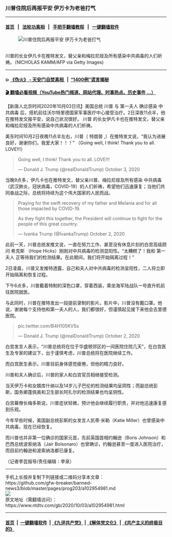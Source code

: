 ### 川普住院后再报平安 伊万卡为老爸打气
------------------------

#### [首页](https://github.com/gfw-breaker/banned-news3/blob/master/README.md) &nbsp;&nbsp;|&nbsp;&nbsp; [法轮功真相](https://github.com/begood0513/basic/blob/master/README.md)  &nbsp;&nbsp;|&nbsp;&nbsp; [手把手翻墙教程](https://github.com/gfw-breaker/guides/wiki)  &nbsp;&nbsp;|&nbsp;&nbsp; [一键翻墙软件](https://github.com/gfw-breaker/nogfw/blob/master/README.md)  



<div><div class="featured_image">
 <figure>
  <img alt="川普住院后再报平安 伊万卡为老爸打气" src="https://i.ntdtv.com/assets/uploads/2020/10/GettyImages-1227911994-800x450.jpg"/>
 </figure><br/>
 <span class="caption">
  川普的长女伊凡卡在推特发文，替父亲和梅拉尼娅及所有感染中共病毒的人们祈祷。（NICHOLAS KAMM/AFP via Getty Images)
 </span>
</div>
</div><hr/>

#### 💥 [《伪火》 - 天安门自焚真相 ](http://158.247.195.190:10000/videos/blog/weihuo.html)&nbsp; |&nbsp; [“1400例”谎言揭秘  ](http://158.247.195.190:10000/videos/blog/jiexi1400.html)

#### [ 🎬  翻墙必看视频（YouTube热门频道、网站代理、时事热点、历史事件 ...）](https://github.com/gfw-breaker/links/blob/master/banned.md)

<div><div class="post_content" itemprop="articleBody">
 <p>
  【新唐人北京时间2020年10月03日讯】美国总统
  <ok href="https://www.ntdtv.com/gb/川普.htm">
   川普
  </ok>
  与
  <ok href="https://www.ntdtv.com/gb/第一夫人.htm">
   第一夫人
  </ok>
  确诊感染
  <ok href="https://www.ntdtv.com/gb/中共病毒.htm">
   中共病毒
  </ok>
  后，搭机前往沃尔特里德国家军事医疗中心接受治疗。2日深夜11点半，他在推特发文报平安，说自己状况很好。
  <ok href="https://www.ntdtv.com/gb/川普.htm">
   川普
  </ok>
  的长女伊凡卡也在推特发文，替父亲和梅拉尼娅及所有感染中共病毒的人们祈祷。
 </p>
 <p>
  美东时间10月2日夜晚11点半左右，川普（
  <ok href="https://www.ntdtv.com/gb/特朗普.htm">
   特朗普
  </ok>
  ,）在推特发文说，“我认为进展良好，谢谢你们，我爱大家！！！” （Going welI, I think! Thank you to all. LOVE!!!）
 </p>
 <blockquote class="twitter-tweet" data-dnt="true" data-width="500">
  <p dir="ltr" lang="en">
   Going welI, I think! Thank you to all. LOVE!!!
  </p>
  <p>
   — Donald J. Trump (@realDonaldTrump)
   <ok href="https://twitter.com/realDonaldTrump/status/1312233807991496704?ref_src=twsrc%5Etfw">
    October 3, 2020
   </ok>
  </p>
 </blockquote>
 <p>
  <script async="" charset="utf-8" src="https://platform.twitter.com/widgets.js">
  </script>
 </p>
 <p>
  <p>
   当晚9点多，伊凡卡也在推特发文，替父亲川普、梅拉尼娅及所有感染
   <ok href="https://www.ntdtv.com/gb/中共病毒.htm">
    中共病毒
   </ok>
   （武汉肺炎，冠状病毒，COVID-19）的人们祈祷，希望他们迅速康复；当他们共同奋战之际，总统将持续为这个伟大国家的人民而战。
  </p>
  <blockquote class="twitter-tweet" data-dnt="true" data-width="500">
   <p dir="ltr" lang="en">
    Praying for the swift recovery of my father and Melania and for all those impacted by COVID-19.
   </p>
   <p>
    As they fight this together, the President will continue to fight for the people of this great country.
   </p>
   <p>
    — Ivanka Trump (@IvankaTrump)
    <ok href="https://twitter.com/IvankaTrump/status/1312015239777579008?ref_src=twsrc%5Etfw">
     October 2, 2020
    </ok>
   </p>
  </blockquote>
  <p>
   <script async="" charset="utf-8" src="https://platform.twitter.com/widgets.js">
   </script>
  </p>
  <p>
   <p>
    此前一天，川普总统发推文说，一直在努力工作、甚至没有休息片刻的白宫高级顾问
    <ok href="https://www.ntdtv.com/gb/希克斯.htm">
     希克斯
    </ok>
    （Hope Hicks）刚刚对中共病毒的检测显阳性。“太糟糕了！我和
    <ok href="https://www.ntdtv.com/gb/第一夫人.htm">
     第一夫人
    </ok>
    正等待我们的检测结果。在此期间，我们将开始隔离过程！”
   </p>
   <p>
    2日凌晨，川普又发推特透露，自己和夫人对中共病毒的检测呈阳性，二人将立即开始隔离和恢复过程。
   </p>
   <p>
    下午6点多，川普戴着特制的深色口罩，穿着西装，乘坐海军陆战队一号直升机前往医院就医。
   </p>
   <p>
    与此同时，川普在推特发出一段提前录制的影片。影片中，川普没有戴口罩。他说，谢谢每个支持他和第一夫人的人，我们都很好，但谨慎起见接下来他会去里德医院。
   </p>
   <blockquote class="twitter-tweet" data-dnt="true" data-width="500">
    <p dir="ltr" lang="und">
     <ok href="https://t.co/B4H105KVSs">
      pic.twitter.com/B4H105KVSs
     </ok>
    </p>
    <p>
     — Donald J. Trump (@realDonaldTrump)
     <ok href="https://twitter.com/realDonaldTrump/status/1312158400352972800?ref_src=twsrc%5Etfw">
      October 2, 2020
     </ok>
    </p>
   </blockquote>
   <p>
    <script async="" charset="utf-8" src="https://platform.twitter.com/widgets.js">
    </script>
   </p>
   <p>
    <p>
     白宫发言人表示，“川普总统将在位于华盛顿郊区的一间医院住院几天”，在白宫医生及专家的建议下，出于谨慎考虑，川普总统将在医院继续工作。
    </p>
    <p>
     而白宫医生表示，川普目前身体感觉疲倦，但他的精力良好。
    </p>
    <p>
     川普和夫人确诊后，川普的家人和白宫官员相继接受检测。
    </p>
    <p>
     当天伊万卡和女婿库什纳以及14岁儿子巴伦的检测结果均呈阴性；而副总统彭斯，国务卿蓬佩奥和卫生部长阿扎尔的检测结果也均呈阴性。
    </p>
    <p>
     白宫幕僚长梅多斯说，川普症状轻微，预计他会继续履行职责，并对他迅速康复感到乐观。
    </p>
    <p>
     今年早些时候，美国副总统彭斯的女发言人凯蒂‧米勒（Katie Miller）也曾感染中共病毒，现在已经恢复。
    </p>
    <p>
     而川普也并非第一位确诊的国家元首，先前英国首相约翰逊（Boris Johnson）和巴西总统波索纳洛（Jair Bolsonaro）也曾确诊，约翰逊甚至一度进入医院治疗，而目前约翰逊和波索纳洛都已康复。
    </p>
    <p>
     （记者李芸报导/责任编辑：李泉）
    </p>
    <div class="single_ad">
    </div>
   </p>
  </p>
 </p>
</div>
</div>
<hr/>
手机上长按并复制下列链接或二维码分享本文章：<br/>
https://github.com/gfw-breaker/banned-news3/blob/master/pages/prog203/a102954981.md <br/>
<a href='https://github.com/gfw-breaker/banned-news3/blob/master/pages/prog203/a102954981.md'><img src='https://github.com/gfw-breaker/banned-news3/blob/master/pages/prog203/a102954981.md.png'/></a> <br/>
原文地址（需翻墙访问）：https://www.ntdtv.com/gb/2020/10/03/a102954981.html


------------------------
#### [首页](https://github.com/gfw-breaker/banned-news3/blob/master/README.md) &nbsp;|&nbsp; [一键翻墙软件](https://github.com/gfw-breaker/nogfw/blob/master/README.md) &nbsp;| [《九评共产党》](https://github.com/gfw-breaker/9ping.md/blob/master/README.md#九评之一评共产党是什么) | [《解体党文化》](https://github.com/gfw-breaker/jtdwh.md/blob/master/README.md) | [《共产主义的终极目的》](https://github.com/gfw-breaker/gczydzjmd.md/blob/master/README.md)


<img src='http://gfw-breaker.win/banned-news3/pages/prog203/a102954981.md' width='0px' height='0px'/>